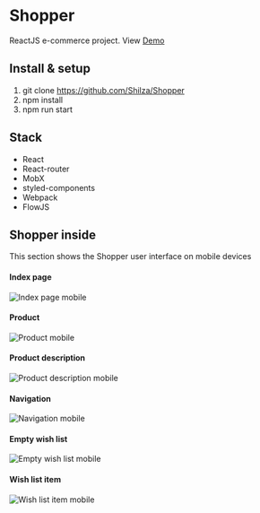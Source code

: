 # Shopper
ReactJS e-commerce project. View [Demo](https://shilza.github.io/Shopper)

## Install & setup

1. git clone https://github.com/Shilza/Shopper
2. npm install
3. npm run start

## Stack

* React
* React-router
* MobX
* styled-components
* Webpack
* FlowJS

## Shopper inside
This section shows the Shopper user interface on mobile devices

#### Index page
![Index page mobile](https://github.com/Shilza/Shopper/blob/master/presentation/index.jpg)

#### Product
![Product mobile](https://github.com/Shilza/Shopper/blob/master/presentation/vichy.jpg)

#### Product description
![Product description mobile](https://github.com/Shilza/Shopper/blob/master/presentation/vichy2.jpg)

#### Navigation
![Navigation mobile](https://github.com/Shilza/Shopper/blob/master/presentation/shortInfo.jpg)

#### Empty wish list
![Empty wish list mobile](https://github.com/Shilza/Shopper/blob/master/presentation/emptyWishList.jpg)

#### Wish list item
![Wish list item mobile](https://github.com/Shilza/Shopper/blob/master/presentation/wishList.jpg)
